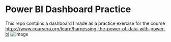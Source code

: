 # Power BI Dashboard Practice
This repo contains a dashboard I made as a practice exercise for the course https://www.coursera.org/learn/harnessing-the-power-of-data-with-power-bi
![image](https://github.com/MariamFahmy/Power-BI-Dashboard/assets/51763380/97e3f09f-f57f-461a-b2c3-98006c5f1462)
